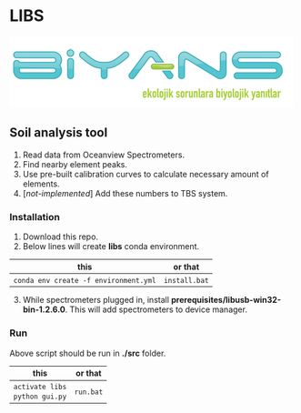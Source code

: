 # LIBS
[![](https://github.com/ugurgudelek/Libs/raw/master/input/logo.png)](http://www.biyans.com/)

## Soil analysis tool

1. Read data from Oceanview Spectrometers.
2. Find nearby element peaks.
3. Use pre-built calibration curves to calculate necessary amount of elements.
4. [*not-implemented*] Add these numbers to TBS system.


### Installation

1. Download this repo.
2. Below lines will create **libs** conda environment.  

|this|or that|
|---|---|
|`conda env create -f environment.yml`|`install.bat`|


3.  While spectrometers plugged in, install **prerequisites/libusb-win32-bin-1.2.6.0**. This will add spectrometers to device manager.



### Run
Above script should be run in **./src** folder.

|this|or that|
|---|---|
|<code>activate libs</code><br><code>python gui.py</code>|`run.bat`|
